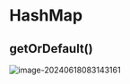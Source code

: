# HashMap

## getOrDefault() 

![image-20240618083143161](C:\Users\杨路明\AppData\Roaming\Typora\typora-user-images\image-20240618083143161.png)